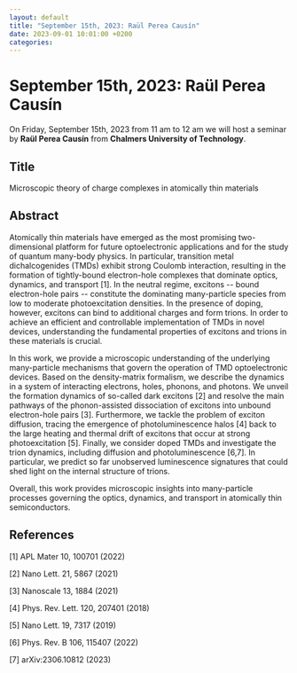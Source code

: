 ```yaml
---
layout: default
title: "September 15th, 2023: Raül Perea Causín"
date: 2023-09-01 10:01:00 +0200
categories:
---
```


# September 15th, 2023: Raül Perea Causín

On Friday, September 15th, 2023 from 11 am to 12 am we will host a seminar by **Raül Perea Causín** from **Chalmers University of Technology**. 

## Title

Microscopic theory of charge complexes in atomically thin materials

## Abstract 


Atomically thin materials have emerged as the most promising two-dimensional platform for future optoelectronic applications and for the study of quantum many-body physics. In particular, transition metal dichalcogenides (TMDs) exhibit strong Coulomb interaction, resulting in the formation of tightly-bound electron-hole complexes that dominate optics, dynamics, and transport [1]. In the neutral regime, excitons -- bound electron-hole pairs -- constitute the dominating many-particle species from low to moderate photoexcitation densities. In the presence of doping, however, excitons can bind to additional charges and form trions. In order to achieve an efficient and controllable implementation of TMDs in novel devices, understanding the fundamental properties of excitons and trions in these materials is crucial.

In this work, we provide a microscopic understanding of the underlying many-particle mechanisms that govern the operation of TMD optoelectronic devices. Based on the density-matrix formalism, we describe the dynamics in a system of interacting electrons, holes, phonons, and photons. We unveil the formation dynamics of so-called dark excitons [2] and resolve the main pathways of the phonon-assisted dissociation of excitons into unbound electron-hole pairs [3]. Furthermore, we tackle the problem of exciton diffusion, tracing the emergence of photoluminescence halos [4] back to the large heating and thermal drift of excitons that occur at strong photoexcitation [5]. Finally, we consider doped TMDs and investigate the trion dynamics, including diffusion and photoluminescence  [6,7]. In particular, we predict so far unobserved luminescence signatures that could shed light on the internal structure of trions.

Overall, this work provides microscopic insights into many-particle processes governing the optics, dynamics, and transport in atomically thin semiconductors.
 
 
 

## References

[1] APL Mater 10, 100701 (2022)

[2] Nano Lett. 21, 5867 (2021)

[3] Nanoscale 13, 1884 (2021)

[4] Phys. Rev. Lett. 120, 207401 (2018)

[5] Nano Lett. 19, 7317 (2019)

[6] Phys. Rev. B 106, 115407 (2022)

[7] arXiv:2306.10812 (2023)







